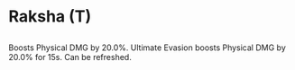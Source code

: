 # Raksha (T)

## 

Boosts Physical DMG by 20.0%. Ultimate Evasion boosts Physical DMG by 20.0% for 15s. Can be refreshed.